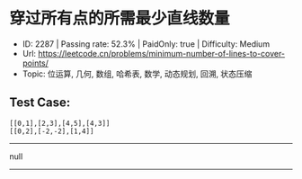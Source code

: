 # 穿过所有点的所需最少直线数量                                                

* ID: 2287    | Passing rate: 52.3% | PaidOnly: true   | Difficulty: Medium
* Url: https://leetcode.cn/problems/minimum-number-of-lines-to-cover-points/
* Topic: 位运算, 几何, 数组, 哈希表, 数学, 动态规划, 回溯, 状态压缩

## Test Case:

```
[[0,1],[2,3],[4,5],[4,3]]
[[0,2],[-2,-2],[1,4]]
```

---

null

---